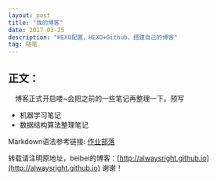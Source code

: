 ```yaml
---
layout: post
title: "我的博客"
date: 2017-03-25
description: "HEXO配置，HEXO+Github，搭建自己的博客"
tag: 随笔
---   
```




## 正文：
　博客正式开启喽~会把之前的一些笔记再整理一下。预写
  * 机器学习笔记
  * 数据结构算法整理笔记


Markdown语法参考链接: [作业部落](https://www.zybuluo.com/mdeditor)


转载请注明原地址，beibei的博客：[http://alwaysright.github.io](http://alwaysright.github.io) 谢谢！
